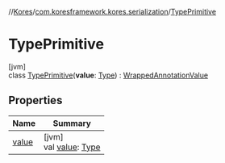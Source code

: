 //[Kores](../../../index.md)/[com.koresframework.kores.serialization](../index.md)/[TypePrimitive](index.md)

# TypePrimitive

[jvm]\
class [TypePrimitive](index.md)(**value**: [Type](https://docs.oracle.com/javase/8/docs/api/java/lang/reflect/Type.html)) : [WrappedAnnotationValue](../-wrapped-annotation-value/index.md)

## Properties

| Name | Summary |
|---|---|
| [value](value.md) | [jvm]<br>val [value](value.md): [Type](https://docs.oracle.com/javase/8/docs/api/java/lang/reflect/Type.html) |
